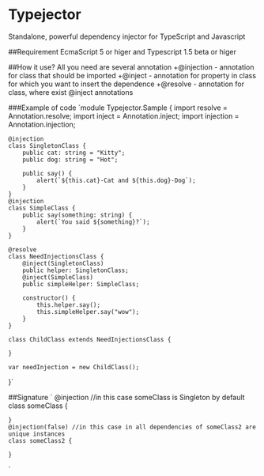 # Typejector
Standalone, powerful dependency injector for TypeScript and Javascript

##Requirement
EcmaScript 5 or higer and Typescript 1.5 beta or higer

##How it use?
All you need are several annotation
+@injection - annotation for class that should be imported
+@inject - annotation for property in class for which you want to insert the dependence
+@resolve - annotation for class, where exist @inject annotations

###Example of code
`module Typejector.Sample {
    import resolve = Annotation.resolve;
    import inject = Annotation.inject;
    import injection = Annotation.injection;


    @injection
    class SingletonClass {
        public cat: string = "Kitty";
        public dog: string = "Hot";

        public say() {
            alert(`${this.cat}-Cat and ${this.dog}-Dog`);
        }
    }
    @injection
    class SimpleClass {
        public say(something: string) {
            alert(`You said ${something}?`);
        }
    }

    @resolve
    class NeedInjectionsClass {
        @inject(SingletonClass)
        public helper: SingletonClass;
        @inject(SimpleClass)
        public simpleHelper: SimpleClass;

        constructor() {
            this.helper.say();
            this.simpleHelper.say("wow");
        }
    }

    class ChildClass extends NeedInjectionsClass {

    }

    var needInjection = new ChildClass();
}`

##Signature
`   @injection //in this case someClass is Singleton by default
    class someClass {

    }
    @injection(false) //in this case in all dependencies of someClass2 are unique instances
    class someClass2 {

    }
`
